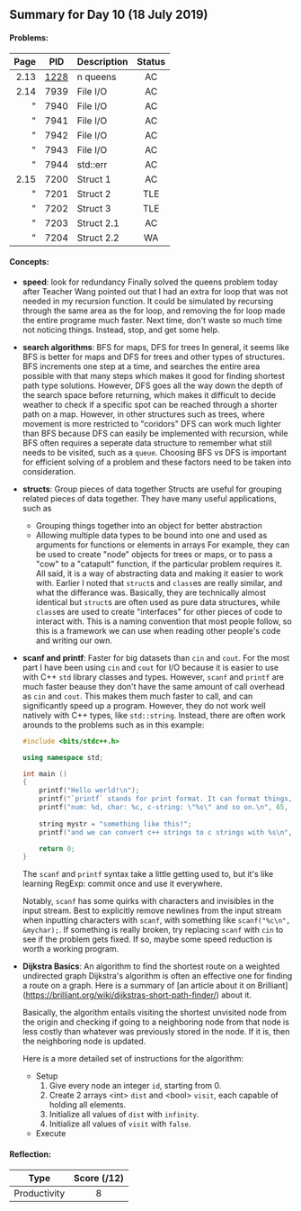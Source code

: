 ## Summary for Day 10 (18 July 2019)

#### Problems:
|  Page  |  PID  |  Description  |  Status  |
|-------:|-------|---------------|:--------:|
2.13 | [1228](../../../problems/2.13/x1228/main.cpp) | n queens | AC
2.14 | 7939 | File I/O | AC
"    | 7940 | File I/O | AC
"    | 7941 | File I/O | AC
"    | 7942 | File I/O | AC
"    | 7943 | File I/O | AC
"    | 7944 | std::err | AC
2.15 | 7200 | Struct 1 | AC
"    | 7201 | Struct 2 | TLE
"    | 7202 | Struct 3 | TLE
"    | 7203 | Struct 2.1 | AC
"    | 7204 | Struct 2.2 | WA

#### Concepts:
- **speed**: look for redundancy
    Finally solved the queens problem today after Teacher Wang pointed out that I had an
    extra for loop that was not needed in my recursion function.
    It could be simulated by recursing through the same area as the for loop, and removing the for loop
    made the entire programe much faster. Next time, don't waste so much time not noticing things.
    Instead, stop, and get some help.

- **search algorithms**: BFS for maps, DFS for trees
    In general, it seems like BFS is better for maps and DFS for trees and other types of structures. 
    BFS increments one step at a time, and searches the entire area possible with that many steps which makes it good for finding shortest path
    type solutions.    However, DFS goes all the way down the depth of the search space before returning, which makes it difficult to decide weather
    to check if a specific spot can be reached through a shorter path on a map. However, in other structures such as trees, where movement is more 
    restricted to "coridors" DFS can work much lighter than BFS because DFS can easily be implemented with recursion, while BFS often requires a
    seperate data structure to remember what still needs to be visited, such as a `queue`. Choosing BFS vs DFS is important for efficient solving of a problem
    and these factors need to be taken into consideration. 
    
- **structs**: Group pieces of data together
    Structs are useful for grouping related pieces of data together. They have many useful applications, such as
    - Grouping things together into an object for better abstraction
    - Allowing multiple data types to be bound into one and used as arguments for functions or elements in arrays
    For example, they can be used to create "node" objects for trees or maps, or to pass a "cow" to a "catapult" function, if the particular problem requires it. All said, it is a way of abstracting data and making it easier to work with. Earlier I noted that `struct`s and `class`es are really similar, and what the differance was. Basically, they are technically almost identical but `struct`s are often used as pure data structures, while `class`es are used to create "interfaces" for other pieces of code to interact with. This is a naming convention that most people follow, so this is a framework we can use when reading other people's code and writing our own. 
    
- **scanf and printf**: Faster for big datasets than `cin` and `cout`.
    For the most part I have been using `cin` and `cout` for I/O because it is easier to use with C++ `std` library classes and types. However, `scanf` and `printf` are much faster beause they don't have the same amount of call overhead as `cin` and `cout`. This makes them much faster to call, and can significantly speed up a program. However, they do not work well natively with C++ types, like `std::string`. Instead, there are often work arounds to the problems such as in this example:
    ```C++
    #include <bits/stdc++.h>
    
    using namespace std;
    
    int main ()
    {
        printf("Hello world!\n");
        printf("`printf` stands for print format. It can format things, similar to Python3 `print` and Java `System.out.format`\n");
        printf("num: %d, char: %c, c-string: \"%s\" and so on.\n", 65, "A", "const char[] (null terminated character sequence");
        
        string mystr = "something like this!";
        printf("and we can convert c++ strings to c strings with %s\n", mystr.c_str());
 
        return 0;
    }
    ```
    The `scanf` and `printf` syntax take a little getting used to, but it's like learning RegExp:  commit once and use it everywhere. 
    
    Notably, `scanf` has some quirks with characters and invisibles in the input stream. Best to explicitly remove newlines from the input stream when inputting characters with `scanf`, with something like `scanf("%c\n", &mychar);`. If something is really broken, try replacing `scanf` with `cin` to see if the problem gets fixed. If so, maybe some speed reduction is worth a working program. 

- **Dijkstra Basics**: An algorithm to find the shortest route on a weighted undirected graph
    Dijkstra's algorithm is often an effective one for finding a route on a graph. Here is a summary of [an article about it on Brilliant] (https://brilliant.org/wiki/dijkstras-short-path-finder/) about it. 
    
    Basically, the algorithm entails visiting the shortest unvisited node from the origin and checking if going to a neighboring node from that node is less costly than whatever was previously stored in the node. If it is, then the neighboring node is updated. 
    
    Here is a more detailed set of instructions for the algorithm:
    - Setup
      1. Give every node an integer `id`, starting from 0.
      1. Create 2 arrays \<int\> `dist` and \<bool\> `visit`, each capable of holding all elements. 
      1. Initialize all values of `dist` with `infinity`.
      1. Initialize all values of `visit` with `false`. 
    - Execute


#### Reflection:
|  Type  |  Score (/12)  |
|--------|:-------------:|
Productivity | 8
